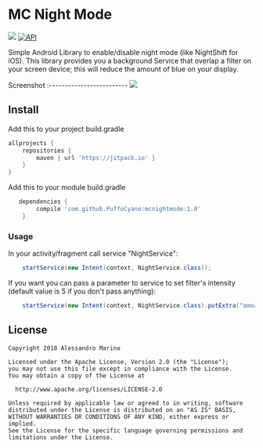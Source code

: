# MC Night Mode
[![](https://img.shields.io/badge/license-Apache%20License%202.0-blue.svg)](https://www.apache.org/licenses/LICENSE-2.0.html)
<a target="_blank" href="https://developer.android.com/reference/android/os/Build.VERSION_CODES.html#JELLY_BEAN"><img src="https://img.shields.io/badge/API-16%2B-blue.svg?style=flat" alt="API" /></a>

Simple Android Library to enable/disable night mode (like NightShift for iOS). This library provides you a background Service that overlap a filter on your screen device; this will reduce the amount of blue on your display.

Screenshot
:-------------------------
![](https://i.imgur.com/DNnnX2Q.gif)

## Install
Add this to your project build.gradle
``` gradle
allprojects {
    repositories {
        maven { url 'https://jitpack.io' }
    }
}
```
Add this to your module build.gradle

```gradle
   dependencies {
        compile 'com.github.PuffoCyano:mcnightmode:1.0'
    }

```
### Usage
In your activity/fragment call service "NightService":
```java
    startService(new Intent(context, NightService.class));
```
If you want you can pass a parameter to service to set filter's intensity (default value is 5 if you don't pass anything):
```java
    startService(new Intent(context, NightService.class).putExtra("amount",value)); // value = 0 - 10
```

## License
```
Copyright 2018 Alessandro Marino

Licensed under the Apache License, Version 2.0 (the "License");
you may not use this file except in compliance with the License.
You may obtain a copy of the License at

  http://www.apache.org/licenses/LICENSE-2.0

Unless required by applicable law or agreed to in writing, software
distributed under the License is distributed on an "AS IS" BASIS,
WITHOUT WARRANTIES OR CONDITIONS OF ANY KIND, either express or implied.
See the License for the specific language governing permissions and
limitations under the License.
```
